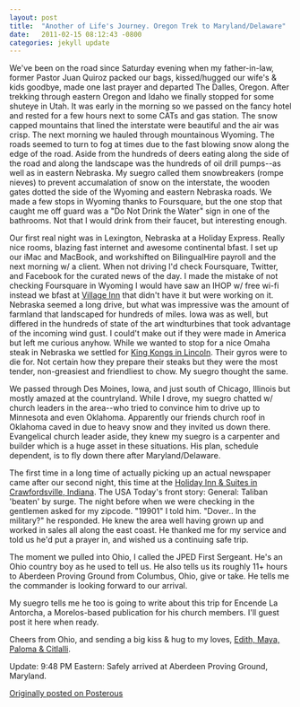 ```yaml
---
layout: post
title:  "Another of Life's Journey. Oregon Trek to Maryland/Delaware"
date:   2011-02-15 08:12:43 -0800
categories: jekyll update
---
```


We've been on the road since Saturday evening when my father-in-law, former Pastor Juan Quiroz packed our bags, kissed/hugged our wife's & kids goodbye, made one last prayer and departed The Dalles, Oregon. After trekking through eastern Oregon and Idaho we finally stopped for some shuteye in Utah. It was early in the morning so we passed on the fancy hotel and rested for a few hours next to some CATs and gas station. The snow capped mountains that lined the interstate were beautiful and the air was crisp. The next morning we hauled through mountainous Wyoming. The roads seemed to turn to fog at times due to the fast blowing snow along the edge of the road. Aside from the hundreds of deers eating along the side of the road and along the landscape was the hundreds of oil drill pumps--as well as in eastern Nebraska. My suegro called them snowbreakers (rompe nieves) to prevent accumalation of snow on the interstate, the wooden gates dotted the side of the Wyoming and eastern Nebraska roads. We made a few stops in Wyoming thanks to Foursquare, but the one stop that caught me off guard was a "Do Not Drink the Water" sign in one of the bathrooms. Not that I would drink from their faucet, but interesting enough.

Our first real night was in Lexington, Nebraska at a Holiday Express. Really nice rooms, blazing fast internet and awesome continental bfast. I set up our iMac and MacBook, and workshifted on BilingualHire payroll and the next morning w/ a client. When not driving I'd check Foursquare, Twitter, and Facebook for the curated news of the day. I made the mistake of not checking Foursquare in Wyoming I would have saw an IHOP w/ free wi-fi instead we bfast at [Village Inn](https://foursquare.com/v/village-inn/4c65c5528e9120a13f2ed664) that didn't have it but were working on it. Nebraska seemed a long drive, but what was impressive was the amount of farmland that landscaped for hundreds of miles. Iowa was as well, but differed in the hundreds of state of the art windturbines that took advantage of the incoming wind gust. I could't make out if they were made in America but left me curious anyhow. While we wanted to stop for a nice Omaha steak in Nebraska we settled for [King Kongs in Lincoln](https://foursquare.com/v/king-kong/4b4e6d70f964a52061ed26e3). Their gyros were to die for. Not certain how they prepare their steaks but they were the most tender, non-greasiest and friendliest to chow. My suegro thought the same.

We passed through Des Moines, Iowa, and just south of Chicago, Illinois but mostly amazed at the countryland. While I drove, my suegro chatted w/ church leaders in the area--who tried to convince him to drive up to Minnesota and even Oklahoma. Apparently our friends church roof in Oklahoma caved in due to heavy snow and they invited us down there. Evangelical church leader aside, they knew my suegro is a carpenter and builder which is a huge asset in these situations. His plan, schedule dependent, is to fly down there after Maryland/Delaware.

The first time in a long time of actually picking up an actual newspaper came after our second night, this time at the [Holiday Inn & Suites in Crawfordsville, Indiana](https://foursquare.com/v/holiday-inn-express--suites-crawfordsville/4bc3a01bdce4eee105af719d). The USA Today's front story: General: Taliban 'beaten' by surge. The night before when we were checking in the gentlemen asked for my zipcode. "19901" I told him. "Dover.. In the military?" he responded. He knew the area well having grown up and worked in sales all along the east coast. He thanked me for my service and told us he'd put a prayer in, and wished us a continuing safe trip.

The moment we pulled into Ohio, I called the JPED First Sergeant. He's an Ohio country boy as he used to tell us. He also tells us its roughly 11+ hours to Aberdeen Proving Ground from Columbus, Ohio, give or take. He tells me the commander is looking forward to our arrival.

My suegro tells me he too is going to write about this trip for Encende La Antorcha, a Morelos-based publication for his church members. I'll guest post it here when ready.

Cheers from Ohio, and sending a big kiss & hug to my loves, [Edith, Maya, Paloma & Citlalli](https://www.flickr.com/photos/davidcmolina/5078463281/).

Update: 9:48 PM Eastern: Safely arrived at Aberdeen Proving Ground, Maryland.

[Originally posted on Posterous](http://molina.posterous.com/)
